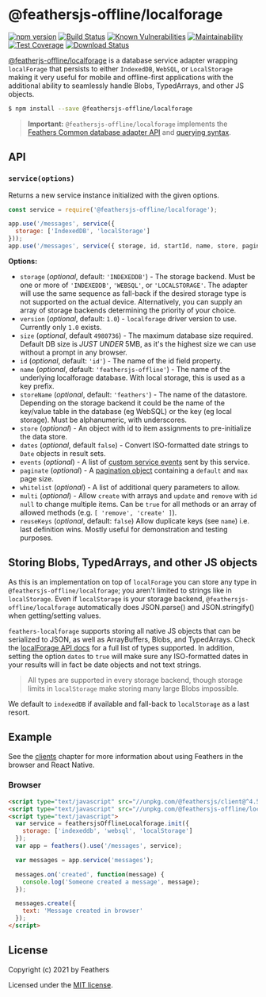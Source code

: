 # \@feathersjs-offline/localforage

[![npm version](https://img.shields.io/npm/v/@feathersjs-offline/localforage.svg?style=flat-square)](https://www.npmjs.com/package/@feathersjs-offline/localforage)
[![Build Status](https://img.shields.io/github/workflow/status/feathersjs-offline/localforage/CI)](https://github.com/feathersjs-offline/localforage/actions)
[![Known Vulnerabilities](https://snyk.io/test/github/feathersjs-offline/localforage/badge.svg)](https://snyk.io/test/github/feathersjs-offline/localforage)
[![Maintainability](https://api.codeclimate.com/v1/badges/29bdb5362c208a740016/maintainability)](https://codeclimate.com/github/feathersjs-offline/localforage/maintainability)
[![Test Coverage](https://api.codeclimate.com/v1/badges/29bdb5362c208a740016/test_coverage)](https://codeclimate.com/github/feathersjs-offline/localforage/test_coverage)
[![Download Status](https://img.shields.io/npm/dm/@feathersjs-offline/localforage)](https://www.npmjs.com/package/@feathersjs-offline/localforage)

[@featherjs-offline/localforage](https://github.com/feathersjs-offline/localforage/) is a database service adapter wrapping `localForage` that persists to either `IndexedDB`, `WebSQL`, or `LocalStorage` making it very useful for mobile and offline-first applications with the additional ability to seamlessly handle Blobs, TypedArrays, and other JS objects.

```bash
$ npm install --save @feathersjs-offline/localforage
```

> __Important:__ `@feathersjs-offline/localforage` implements the [Feathers Common database adapter API](https://docs.feathersjs.com/api/databases/common.html) and [querying syntax](https://docs.feathersjs.com/api/databases/querying.html).


## API

### `service(options)`

Returns a new service instance initialized with the given options.

```js
const service = require('@feathersjs-offline/localforage');

app.use('/messages', service({
  storage: ['IndexedDB', 'localStorage']
}));
app.use('/messages', service({ storage, id, startId, name, store, paginate }));
```

__Options:__

- `storage` (*optional*, default: `'INDEXEDDB'`) - The storage backend. Must be one or more of `'INDEXEDDB'`, `'WEBSQL'`, or `'LOCALSTORAGE'`. The adapter will use the same sequence as fall-back if the desired storage type is not supported on the actual device. Alternatively, you can supply an array of storage backends determining the priority of your choice.
- `version` (*optional*, default: `1.0`) - `localforage` driver version to use. Currently only `1.0` exists.
- `size` (*optional*, default `4980736`) - The maximum database size required. Default DB size is _JUST UNDER_ 5MB, as it's the highest size we can use without a prompt in any browser.
- `id` (*optional*, default: `'id'`) - The name of the id field property.
- `name` (*optional*, default: `'feathersjs-offline'`) - The name of the underlying localforage database. With local storage, this is used as a key prefix.
- `storeName` (*optional*, default: `'feathers'`) - The name of the datastore. Depending on the storage backend it could be the name of the key/value table in the database (eg WebSQL) or the key (eg local storage). Must be alphanumeric, with underscores. 
- `store` (*optional*) - An object with id to item assignments to pre-initialize the data store.
- `dates` (*optional*, default `false`) - Convert ISO-formatted date strings to `Date` objects in result sets.
- `events` (*optional*) - A list of [custom service events](https://docs.feathersjs.com/api/events.html#custom-events) sent by this service.
- `paginate` (*optional*) - A [pagination object](https://docs.feathersjs.com/api/databases/common.html#pagination) containing a `default` and `max` page size.
- `whitelist` (*optional*) - A list of additional query parameters to allow.
- `multi` (*optional*) - Allow `create` with arrays and `update` and `remove` with `id` `null` to change multiple items. Can be `true` for all methods or an array of allowed methods (e.g. `[ 'remove', 'create' ]`).
- `reuseKeys` (*optional*, default: `false`) Allow duplicate keys (see `name`) i.e. last definition wins. Mostly useful for demonstration and testing purposes.

## Storing Blobs, TypedArrays, and other JS objects

As this is an implementation on top of `localForage` you can store any type in `@feathersjs-offline/localforage`; you aren't limited to strings like in `localStorage`. Even if `localStorage` is your storage backend, `@feathersjs-offline/localforage` automatically does JSON.parse() and JSON.stringify() when getting/setting values.

`feathers-localforage` supports storing all native JS objects that can be serialized to JSON, as well as ArrayBuffers, Blobs, and TypedArrays. Check the [localForage API docs](https://localforage.github.io/localForage/#data-api-setitem) for a full list of types supported. In addition, setting the option `dates` to `true` will make sure any ISO-formatted dates in your results will in fact be date objects and not text strings.

> All types are supported in every storage backend, though storage limits in `localStorage` make storing many large Blobs impossible.

We default to `indexedDB` if available and fall-back to `localStorage` as a last resort.


## Example

See the [clients](https://docs.feathersjs.com/api/client.html) chapter for more information about using Feathers in the browser and React Native.

### Browser

```html
<script type="text/javascript" src="//unpkg.com/@feathersjs/client@^4.5.11/dist/feathers.js"></script>
<script type="text/javascript" src="//unpkg.com/@feathersjs-offline/localforage@^1.0.0/dist/localforage.js"></script>
<script type="text/javascript">
  var service = feathersjsOfflineLocalforage.init({
    storage: ['indexeddb', 'websql', 'localStorage']
  });
  var app = feathers().use('/messages', service);

  var messages = app.service('messages');

  messages.on('created', function(message) {
    console.log('Someone created a message', message);
  });

  messages.create({
    text: 'Message created in browser'
  });
</script>
```

## License

Copyright (c) 2021 by Feathers

Licensed under the [MIT license](LICENSE).
